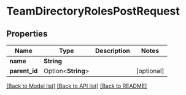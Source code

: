 # TeamDirectoryRolesPostRequest

## Properties

Name | Type | Description | Notes
------------ | ------------- | ------------- | -------------
**name** | **String** |  | 
**parent_id** | Option<**String**> |  | [optional]

[[Back to Model list]](../README.md#documentation-for-models) [[Back to API list]](../README.md#documentation-for-api-endpoints) [[Back to README]](../README.md)


